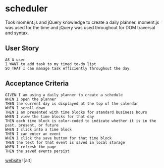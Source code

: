 # scheduler
Took moment.js and jQuery knowledge to create a daily planner.
moment.js was used for the time and jQuery was used throughout for DOM traversal and syntax. 

## User Story
```
AS A user 
I WANT to add task to my timed to-do list 
SO THAT I can manage task efficiently throughout the day
```

## Acceptance Criteria
```
GIVEN I am using a daily planner to create a schedule
WHEN I open the planner
THEN the current day is displayed at the top of the calendar
WHEN I scroll down
THEN I am presented with time blocks for standard business hours
WHEN I view the time blocks for that day
THEN each time block is color-coded to indicate whether it is in the past, present, or future
WHEN I click into a time block
THEN I can enter an event
WHEN I click the save button for that time block
THEN the text for that event is saved in local storage
WHEN I refresh the page
THEN the saved events persist
```

[website]()
![alt]
